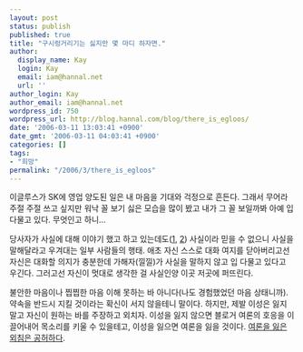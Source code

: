 ```yaml
---
layout: post
status: publish
published: true
title: "구시렁거리기는 싫지만 몇 마디 하자면."
author:
  display_name: Kay
  login: Kay
  email: iam@hannal.net
  url: ''
author_login: Kay
author_email: iam@hannal.net
wordpress_id: 750
wordpress_url: http://blog.hannal.com/blog/there_is_egloos/
date: '2006-03-11 13:03:41 +0900'
date_gmt: '2006-03-11 04:03:41 +0900'
categories: []
tags:
- "희망"
permalink: "/2006/3/there_is_egloos"
---
```

<p>이글루스가 SK에 영업 양도된 일은 내 마음을 기대와 걱정으로 흔든다. 그래서 무어라 주절 주절 쓰고 싶지만 워낙 꼴 보기 싫은 모습을 많이 봤고 내가 그 꼴 보일까봐 아예 입 다물고 있다. 무엇인고 하니...</p>
<p>당사자가 사실에 대해 이야기 했고 하고 있는데도(<a href="http://egloosism.egloos.com/3200">1</a>, <a href="http://egloosism.egloos.com/3209">2</a>) 사실이라 믿을 수 없으니 사실을 말해달라고 우겨대는 일부 사람들의 행태. 애초 자신 스스로 대화 여지를 닫아버리고선 자신은 대화할 의지가 충분한데 가해자(낄낄)가 사실을 말하지 않고 입 다물고 있다고 우긴다. 그러고선 자신이 멋대로 생각한 걸 사실인양 이곳 저곳에 퍼뜨린다.</p>
<p>불안한 마음이나 찝찝한 마음 이해 못하는 바 아니다(나도 경험했었던 마음 상태니까). 약속을 반드시 지킬 것이라는 확신이 서지 않을테니 말이다. 하지만, 제발 이성은 잃지 말고 자신이 원하는 바를 주장하고 외치자. 이성을 잃지 않으면 블로거 여론의 호응을 이끌어내어 목소리를 키울 수 있을테고, 이성을 잃으면 여론을 잃을 것이다. <u>여론을 잃은 외침은 공허하다</u>.</p>
